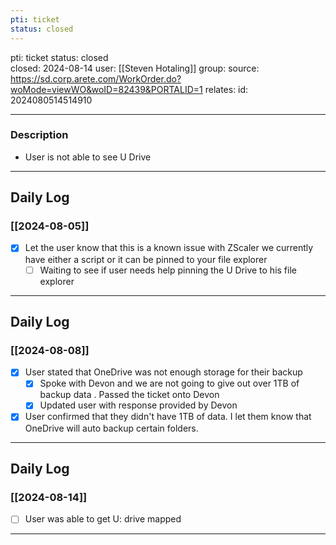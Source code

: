 ```yaml
---
pti: ticket
status: closed
---
```

pti: ticket
status: closed  
closed: 2024-08-14
user: [[Steven Hotaling]]
group: 
source: https://sd.corp.arete.com/WorkOrder.do?woMode=viewWO&woID=82439&PORTALID=1
relates: 
id: 2024080514514910

---
### Description
- User is not able to see U Drive
---
## Daily Log
### [[2024-08-05]]
- [x] Let the user know that this is a known issue with ZScaler we currently have either a script or it can be pinned to your file explorer
	- [ ] Waiting to see if user needs help pinning the U Drive to his file explorer
---
## Daily Log
### [[2024-08-08]]
- [x] User stated that OneDrive was not enough storage for their backup
    - [x] Spoke with Devon and we are not going to give out over 1TB of backup data . Passed the ticket onto Devon
    - [x] Updated user with response provided by Devon
- [x] User confirmed that they didn't have 1TB of data. I let them know that OneDrive will auto backup certain folders.
---
## Daily Log
### [[2024-08-14]]
- [ ] User was able to get U: drive mapped
---








